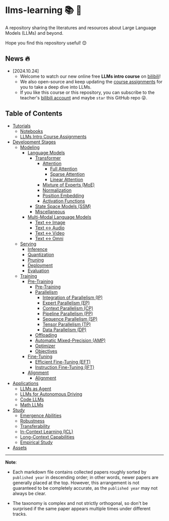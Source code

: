 # llms-learning 📚 🦙

A repository sharing the literatures and resources about Large Language Models (LLMs) and beyond.

Hope you find this repository useful! 😊


## News 🔥

* [2024.10.24] 
  * Welcome to watch our new online free **LLMs intro course** on [bilibili](https://space.bilibili.com/390606417/channel/collectiondetail?sid=3771310)! 
  * We also open-source and keep updating the [course assignments](./tutorial/assignment/README.md) for you to take a deep dive into LLMs.
  * If you like this course or this repository, you can subscribe to the teacher's [bilibili account](https://space.bilibili.com/390606417) and maybe `star` this GitHub repo 😜.


## Table of Contents

* [Tutorials](./tutorial/)
  * [Notebooks](./tutorial/notebook/)
  * [LLMs Intro Course Assignments](./tutorial/assignment/README.md)
* [Development Stages](./dev/)
  * [Modeling](./dev/modeling/)
    * [Language Models](./dev/modeling/lm)
      * [Transformer](./dev/modeling/lm/transformer/)
        * [Attention](./dev/modeling/lm/transformer/attn/)
          * [Full Attention](./dev/modeling/lm/transformer/attn/full_attn.md)
          * [Sparse Attention](./dev/modeling/lm/transformer/attn/sparse_attn.md)
          * [Linear Attention](./dev/modeling/lm/transformer/attn/linear_attn.md)
        * [Mixture of Experts (MoE)](./dev/modeling/lm/transformer/moe.md)
        * [Normalization](./dev/modeling/lm/transformer/normalization.md)
        * [Position Embedding](./dev/modeling/lm/transformer/pe.md)
        * [Activation Functions](./dev/modeling/lm/transformer/act_func.md)
      * [State Space Models (SSM)](./dev/modeling/lm/ssm.md)
      * [Miscellaneous](./dev/modeling/lm/misc.md)
    * [Multi-Modal Language Models](./dev/modeling/mm/)
      * [Text <-> Image](./dev/modeling/mm/t2i.md)
      * [Text <-> Audio](./dev/modeling/mm/t2a.md)
      * [Text <-> Video](./dev/modeling/mm/t2v.md)
      * [Text <-> Omni](./dev/modeling/mm/t2o.md)
  * [Serving](./dev/serving/)
    * [Inference](./dev/serving/inference.md)
    * [Quantization](./dev/serving/quantize.md)
    * [Pruning](./dev/serving/prune.md)
    * [Deployment](./dev/serving/deploy.md)
    * [Evaluation](./dev/serving/evaluate.md)
  * [Training](./dev/training/)
    * [Pre-Training](./dev/training/pretrain)
      * [Pre-Training](./dev/training/pretrain/pretrain.md)
      * [Parallelism](./dev/training/pretrain/parallel.md)
        * [Integration of Parallelism (IP)](./dev/training/pretrain/parallel.md#integration-of-parallelism)
        * [Expert Parallelism (EP)](./dev/training/pretrain/parallel.md#expert-parallelism-ep)
        * [Context Parallelism (CP)](./dev/training/pretrain/parallel.md#context-parallelism-cp)
        * [Pipeline Parallelism (PP)](./dev/training/pretrain/parallel.md#pipeline-parallelism-pp)
        * [Sequence Parallelism (SP)](./dev/training/pretrain/parallel.md#sequence-parallelism-sp)
        * [Tensor Parallelism (TP)](./dev/training/pretrain/parallel.md#tensor-parallelism-tp)
        * [Data Parallelism (DP)](./dev/training/pretrain/parallel.md#data-parallelism-dp)
      * [Offloading](./dev/training/pretrain/offload.md)
      * [Automatic Mixed-Precision (AMP)](./dev/training/pretrain/amp.md)
      * [Optimizer](./dev/training/pretrain/optimizer.md)
      * [Objectives](./dev/training/pretrain/objective.md)
    * [Fine-Tuning](./dev/training/finetune/)
      * [Efficient Fine-Tuning (EFT)](./dev/training/finetune/peft.md)
      * [Instruction Fine-Tuning (IFT)](./dev/training/finetune/ift.md)
    * [Alignment](./dev/training/alignment/)
      * [Alignment](./dev/training/alignment/align.md)
* [Applications](./app/)
  * [LLMs as Agent](./app/agent/)
  * [LLMs for Autonomous Driving](./app/ads/)
  * [Code LLMs](./app/code/)
  * [Math LLMs](./app/math/)
* [Study](./study/)
  * [Emergence Abilities](./study/emergence.md)
  * [Robustness](./study/robust.md)
  * [Transferability](./study/transfer.md)
  * [In-Context Learning (ICL)](./study/in-context.md)
  * [Long-Context Capabilities](./study/long-context.md)
  * [Empirical Study](./study/empirical.md)
* [Assets](./asset/)


---

**Note**:

* Each markdown file contains collected papers roughly sorted by `published year` in descending order; in other words, newer papers are generally placed at the top. However, this arrangement is not guaranteed to be completely accurate, as the `published year` may not always be clear.

* The taxonomy is complex and not strictly orthogonal, so don't be surprised if the same paper appears multiple times under different tracks.
